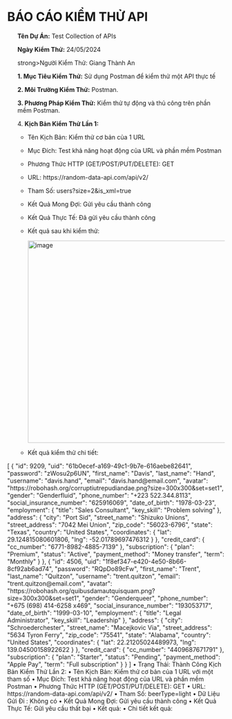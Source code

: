 <div class="content">
    <h1>BÁO CÁO KIỂM THỬ API</h1>
    <ol>
        <p><strong>Tên Dự Án:</strong> Test Collection of APIs</p>
        <p><strong>Ngày Kiểm Thử:</strong> 24/05/2024</p>
        <p>strong>Người Kiểm Thử:</strong> Giang Thành An</p>
        <p><strong>1. Mục Tiêu Kiểm Thử:</strong> Sử dụng Postman để kiểm thử một API thực tế</p>
        <p><strong>2. Môi Trường Kiểm Thử:</strong> Postman.</p>
        <p><strong>3. Phương Pháp Kiểm Thử:</strong> Kiểm thử tự động và thủ công trên phần mềm Postman.</p>
        4.
         <strong>Kịch Bản Kiểm Thử Lần 1:</strong>
            <ul>
            <li><p>Tên Kịch Bản: Kiểm thử cơ bản của 1 URL</p></li>
            <li><p>Mục Đích: Test khả năng hoạt động của URL và phần mềm Postman</p></li>
            <li><p>Phương Thức HTTP (GET/POST/PUT/DELETE): GET</p></li>
            <li><p>URL: https://random-data-api.com/api/v2/</p></li>
            <li><p>Tham Số: users?size=2&is_xml=true</p></li>
            <li><p>Kết Quả Mong Đợi: Gửi yêu cầu thành công</p></li>
            <li><p>Kết Quả Thực Tế: Đã gửi yêu cầu thành công</p></li>
            <li><p>Kết quả sau khi kiểm thử:</p></li>
            <img width="468" alt="image" src="https://github.com/gtaAsian/New-Collection-of-APIs/assets/170786444/c340d30f-fea5-4f45-b752-369a1f066f80">
            <li><p>Kết quả kiểm thử chi tiết:</p></li>
            </ul>
        </li>
    </ol>
</div>
[
    {
        "id": 9209,
        "uid": "61b0ecef-a169-49c1-9b7e-616aebe82641",
        "password": "zWosu2p6UN",
        "first_name": "Davis",
        "last_name": "Hand",
        "username": "davis.hand",
        "email": "davis.hand@email.com",
        "avatar": "https://robohash.org/corruptiutrepudiandae.png?size=300x300&set=set1",
        "gender": "Genderfluid",
        "phone_number": "+223 522.344.8113",
        "social_insurance_number": "625916069",
        "date_of_birth": "1978-03-23",
        "employment": {
            "title": "Sales Consultant",
            "key_skill": "Problem solving"
        },
        "address": {
            "city": "Port Sid",
            "street_name": "Shizuko Unions",
            "street_address": "7042 Mei Union",
            "zip_code": "56023-6796",
            "state": "Texas",
            "country": "United States",
            "coordinates": {
                "lat": 29.124815080601806,
                "lng": -52.01789697476312
            }
        },
        "credit_card": {
            "cc_number": "6771-8982-4885-7139"
        },
        "subscription": {
            "plan": "Premium",
            "status": "Active",
            "payment_method": "Money transfer",
            "term": "Monthly"
        }
    },
    {
        "id": 4506,
        "uid": "1f8ef347-e420-4e50-8b66-8cf92ab6ad74",
        "password": "RQpDo89cFw",
        "first_name": "Trent",
        "last_name": "Quitzon",
        "username": "trent.quitzon",
        "email": "trent.quitzon@email.com",
        "avatar": "https://robohash.org/quibusdamautquisquam.png?size=300x300&set=set1",
        "gender": "Genderqueer",
        "phone_number": "+675 (698) 414-6258 x469",
        "social_insurance_number": "193053717",
        "date_of_birth": "1999-03-10",
        "employment": {
            "title": "Legal Administrator",
            "key_skill": "Leadership"
        },
        "address": {
            "city": "Schroederchester",
            "street_name": "Macejkovic Via",
            "street_address": "5634 Tyron Ferry",
            "zip_code": "75541",
            "state": "Alabama",
            "country": "United States",
            "coordinates": {
                "lat": 22.21205024489973,
                "lng": 139.04500158922622
            }
        },
        "credit_card": {
            "cc_number": "4409687671791"
        },
        "subscription": {
            "plan": "Starter",
            "status": "Pending",
            "payment_method": "Apple Pay",
            "term": "Full subscription"
        }
    }
]
•	Trạng Thái: Thành Công
Kịch Bản Kiểm Thử Lần 2:
•	Tên Kịch Bản: Kiểm thử cơ bản của 1 URL với một tham số
•	Mục Đích: Test khả năng hoạt động của URL và phần mềm Postman
•	Phương Thức HTTP (GET/POST/PUT/DELETE): GET
•	URL: https://random-data-api.com/api/v2/
•	Tham Số: beerType=light
•	Dữ Liệu Gửi Đi : Không có 
•	Kết Quả Mong Đợi: Gửi yêu cầu thành công
•	Kết Quả Thực Tế: Gửi yêu cầu thất bại
•	Kết quả:  
•	Chi tiết kết quả: 
<!DOCTYPE html>
<html>

<head>
    <title>The page you were looking for doesn't exist (404)</title>
    <meta name="viewport" content="width=device-width,initial-scale=1">
    <style>
        .rails-default-error-page {
            background-color: #EFEFEF;
            color: #2E2F30;
            text-align: center;
            font-family: arial, sans-serif;
            margin: 0;
        }

        .rails-default-error-page div.dialog {
            width: 95%;
            max-width: 33em;
            margin: 4em auto 0;
        }

        .rails-default-error-page div.dialog>div {
            border: 1px solid #CCC;
            border-right-color: #999;
            border-left-color: #999;
            border-bottom-color: #BBB;
            border-top: #B00100 solid 4px;
            border-top-left-radius: 9px;
            border-top-right-radius: 9px;
            background-color: white;
            padding: 7px 12% 0;
            box-shadow: 0 3px 8px rgba(50, 50, 50, 0.17);
        }

        .rails-default-error-page h1 {
            font-size: 100%;
            color: #730E15;
            line-height: 1.5em;
        }

        .rails-default-error-page div.dialog>p {
            margin: 0 0 1em;
            padding: 1em;
            background-color: #F7F7F7;
            border: 1px solid #CCC;
            border-right-color: #999;
            border-left-color: #999;
            border-bottom-color: #999;
            border-bottom-left-radius: 4px;
            border-bottom-right-radius: 4px;
            border-top-color: #DADADA;
            color: #666;
            box-shadow: 0 3px 8px rgba(50, 50, 50, 0.17);
        }
    </style>
</head>

<body class="rails-default-error-page">
    <!-- This file lives in public/404.html -->
    <div class="dialog">
        <div>
            <h1>The page you were looking for doesn't exist.</h1>
            <p>You may have mistyped the address or the page may have moved.</p>
        </div>
        <p>If you are the application owner check the logs for more information.</p>
    </div>
</body>

</html>
Kịch Bản Kiểm Thử Lần 3:
•	Tên Kịch Bản: Kiểm thử lại lần 2
•	Mục Đích: Test khả năng hoạt động của URL và phần mềm Postman
•	Phương Thức HTTP (GET/POST/PUT/DELETE): GET
•	URL: https://random-data-api.com/api/v2/beers?
•	Tham Số: beerType=light
•	Dữ Liệu Gửi Đi : Không có 
•	Kết Quả Mong Đợi: Gửi yêu cầu thành công
•	Kết quả thực tế: Gửi yêu cầu thành công
•	Kết quả:  <img width="468" alt="image" src="https://github.com/gtaAsian/New-Collection-of-APIs/assets/170786444/17fa1d2a-245a-4b83-969d-9c4721a436c3">

•	Chi tiết kết quả: 
{
    "id": 4908,
    "uid": "16d508f9-8757-491d-b8c9-4b980932f637",
    "brand": "Leffe",
    "name": "Sapporo Premium",
    "style": "Strong Ale",
    "hop": "Newport",
    "yeast": "1098 - British Ale",
    "malts": "Roasted barley",
    "ibu": "82 IBU",
    "alcohol": "2.1%",
    "blg": "12.8°Blg"
}
5. Kết Quả Kiểm Thử: Tóm tắt kết quả kiểm thử, bao gồm số lượng kịch bản kiểm thử đã chạy, số lượng thành công, số lượng thất bại, và tỷ lệ thành công.
Số lượng kịch bản đã kiểm thử: 3
Số lần thành công: 2
Số lần thất bại: 1
Tỉ lệ thành công: 75%
6. Phát Hiện Lỗi:  Chi tiết về lỗi, bao gồm:
•	ID Lỗi: 404 Not Found
•	Mô Tả Lỗi: Trang bạn đang tìm kiếm không tồn tại (404)
•	Mức Độ Ảnh Hưởng: Không
•	Ghi Chú/Đề Xuất: Sai URL và tham số
![image](https://github.com/gtaAsian/New-Collection-of-APIs/assets/170786444/cf502ce3-765d-4cc7-94e7-cb13abb556c1)
